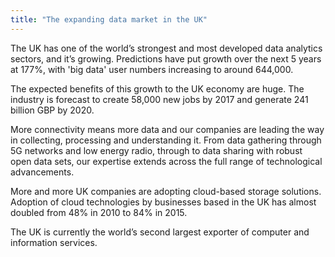 ```yaml
---
title: "The expanding data market in the UK"
---
```


The UK has one of the world’s strongest and most developed data analytics sectors, and it’s growing. Predictions have put growth over the next 5 years at 177%, with 'big data' user numbers increasing to around 644,000. 

The expected benefits of this growth to the UK economy are huge. The industry is forecast to create 58,000 new jobs by 2017 and generate 241 billion GBP by 2020. 

More connectivity means more data and our companies are leading the way in collecting, processing and understanding it. From data gathering through 5G networks and low energy radio, through to data sharing with robust open data sets, our expertise extends across the full range of technological advancements.

More and more UK companies are adopting cloud-based storage solutions. Adoption of cloud technologies by businesses based in the UK has almost doubled from 48% in 2010 to 84% in 2015. 

The UK is currently the world’s second largest exporter of computer and information services.
